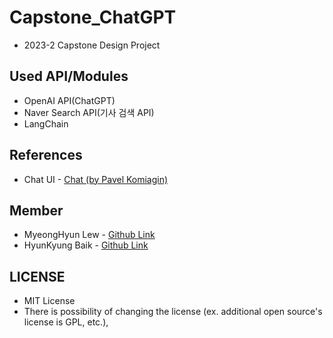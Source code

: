 # Capstone_ChatGPT
- 2023-2 Capstone Design Project

## Used API/Modules
- OpenAI API(ChatGPT)
- Naver Search API(기사 검색 API)
- LangChain

## References
- Chat UI - [Chat (by Pavel Komiagin)](https://bootsnipp.com/snippets/ZlkBn)

## Member
- MyeongHyun Lew - [Github Link](https://github.com/DevLeti)
- HyunKyung Baik - [Github Link](https://github.com/hyunkkkk) 

## LICENSE
- MIT License
- There is possibility of changing the license (ex. additional open source's license is GPL, etc.), 
